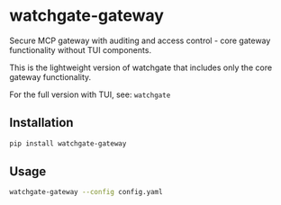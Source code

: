 # watchgate-gateway

Secure MCP gateway with auditing and access control - core gateway functionality without TUI components.

This is the lightweight version of watchgate that includes only the core gateway functionality.

For the full version with TUI, see: `watchgate`

## Installation

```bash
pip install watchgate-gateway
```

## Usage

```bash
watchgate-gateway --config config.yaml
```